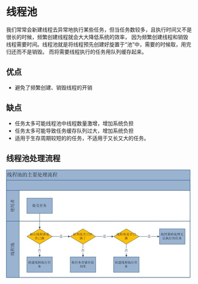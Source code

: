 # 线程池
我们常常会新建线程去异常地执行某些任务，但当任务数较多，且执行时间又不是很长的时候，频繁创建线程就会大大降低系统的效率，
因为频繁创建线程和销毁线程需要时间。线程池就是将线程预先创建好旋置于“池”中，需要的时候取，用完归还而不是销毁。
而将需要线程执行的任务用队列缓存起来。

## 优点
- 避免了频繁创建、销毁线程的开销

## 缺点
- 任务太多可能线程池中线程数量激增，增加系统负担
- 任务太多可能导致任务缓存队列过大，增加系统负担
- 适用于生存周期较短的的任务，不适用于又长又大的任务。

## 线程池处理流程
![线程池处理流程](/images/thread_flow.jpg)
